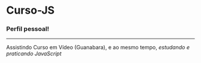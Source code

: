 # Curso-JS
 
### Perfil pessoal! 
---
Assistindo Curso em Vídeo (Guanabara), e ao mesmo tempo, *estudando e praticando JavaScript*
